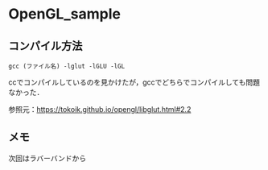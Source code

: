 # OpenGL_sample

## コンパイル方法

```
gcc (ファイル名) -lglut -lGLU -lGL
```

ccでコンパイルしているのを見かけたが，gccでどちらでコンパイルしても問題なかった．

参照元：https://tokoik.github.io/opengl/libglut.html#2.2

## メモ

次回はラバーバンドから